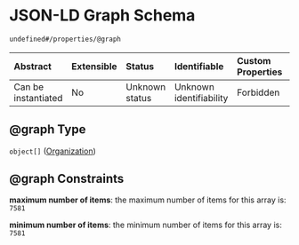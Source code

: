 # JSON-LD Graph Schema

```txt
undefined#/properties/@graph
```



| Abstract            | Extensible | Status         | Identifiable            | Custom Properties | Additional Properties | Access Restrictions | Defined In                                                                     |
| :------------------ | :--------- | :------------- | :---------------------- | :---------------- | :-------------------- | :------------------ | :----------------------------------------------------------------------------- |
| Can be instantiated | No         | Unknown status | Unknown identifiability | Forbidden         | Allowed               | none                | [ndl-isil.schema.json*](../../out/ndl-isil.schema.json "open original schema") |

## @graph Type

`object[]` ([Organization](ndl-isil-properties-json-ld-graph-organization.md))

## @graph Constraints

**maximum number of items**: the maximum number of items for this array is: `7581`

**minimum number of items**: the minimum number of items for this array is: `7581`

